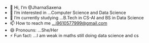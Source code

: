 - 👋 Hi, I’m @JharnaSaxena
- 👀 I’m interested in ...Computer Science and Data Science
- 🌱 I’m currently studying ...B.Tech in CS-AI and BS in Data Science
- 📫 How to reach me ...j9610577999@gmail.com
- 😄 Pronouns: ...She/Her
- ⚡ Fun fact: ...I am weak in maths still doing data science and cs

<!---
JharnaSaxena/JharnaSaxena is a ✨ special ✨ repository because its `README.md` (this file) appears on your GitHub profile.
You can click the Preview link to take a look at your changes.
--->
